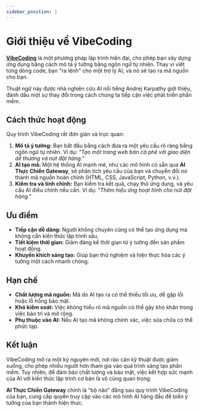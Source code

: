 ```yaml
---
sidebar_position: 1
---
```


# Giới thiệu về VibeCoding

[**VibeCoding**](https://vi.wikipedia.org/wiki/Vibe_coding?utm_source=chatgpt.com) là một phương pháp lập trình hiện đại, cho phép bạn xây dựng ứng dụng bằng cách mô tả ý tưởng bằng ngôn ngữ tự nhiên. Thay vì viết từng dòng code, bạn "ra lệnh" cho một trợ lý AI, và nó sẽ tạo ra mã nguồn cho bạn.

Thuật ngữ này được nhà nghiên cứu AI nổi tiếng Andrej Karpathy giới thiệu, đánh dấu một sự thay đổi trong cách chúng ta tiếp cận việc phát triển phần mềm.

## Cách thức hoạt động

Quy trình VibeCoding rất đơn giản và trực quan:

1.  **Mô tả ý tưởng:** Bạn bắt đầu bằng cách đưa ra một yêu cầu rõ ràng bằng ngôn ngữ tự nhiên. Ví dụ: *"Tạo một trang web bán cà phê với giao diện dễ thương và nút đặt hàng."*
2.  **AI tạo mã:** Một hệ thống AI mạnh mẽ, như các mô hình có sẵn qua **AI Thực Chiến Gateway**, sẽ phân tích yêu cầu của bạn và chuyển đổi nó thành mã nguồn hoàn chỉnh (HTML, CSS, JavaScript, Python, v.v.).
3.  **Kiểm tra và tinh chỉnh:** Bạn kiểm tra kết quả, chạy thử ứng dụng, và yêu cầu AI điều chỉnh nếu cần. Ví dụ: *"Thêm hiệu ứng hoạt hình cho nút đặt hàng."*

## Ưu điểm

-   **Tiếp cận dễ dàng:** Người không chuyên cũng có thể tạo ứng dụng mà không cần kiến thức lập trình sâu.
-   **Tiết kiệm thời gian:** Giảm đáng kể thời gian từ ý tưởng đến sản phẩm hoạt động.
-   **Khuyến khích sáng tạo:** Giúp bạn thử nghiệm và hiện thực hóa các ý tưởng một cách nhanh chóng.

## Hạn chế

-   **Chất lượng mã nguồn:** Mã do AI tạo ra có thể thiếu tối ưu, dễ gặp lỗi hoặc lỗ hổng bảo mật.
-   **Khó kiểm soát:** Việc không hiểu rõ mã nguồn có thể gây khó khăn trong việc bảo trì và mở rộng.
-   **Phụ thuộc vào AI:** Nếu AI tạo mã không chính xác, việc sửa chữa có thể phức tạp.

## Kết luận

VibeCoding mở ra một kỷ nguyên mới, nơi rào cản kỹ thuật được giảm xuống, cho phép nhiều người hơn tham gia vào quá trình sáng tạo phần mềm. Tuy nhiên, để đảm bảo chất lượng và bảo mật, việc kết hợp sức mạnh của AI với kiến thức lập trình cơ bản là vô cùng quan trọng.

**AI Thực Chiến Gateway** chính là "bộ não" đằng sau quy trình VibeCoding của bạn, cung cấp quyền truy cập vào các mô hình AI hàng đầu để biến ý tưởng của bạn thành hiện thực.
